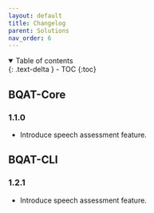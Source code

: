 ```yaml
---
layout: default
title: Changelog
parent: Solutions
nav_order: 6
---
```


<details open markdown="block">
  <summary>
    Table of contents
  </summary>
  {: .text-delta }
- TOC
{:toc}
</details>

## BQAT-Core

### 1.1.0

+ Introduce speech assessment feature.

## BQAT-CLI

### 1.2.1

+ Introduce speech assessment feature.
